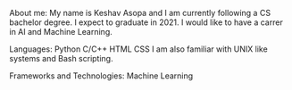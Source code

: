 
About me:
My name is Keshav Asopa and I am currently following a CS bachelor degree. I expect to graduate in 2021. I would like to have a carrer in AI and Machine Learning.

Languages:
Python
C/C++
HTML
CSS
I am also familiar with UNIX like systems and Bash scripting.

Frameworks and Technologies:
Machine Learning 
